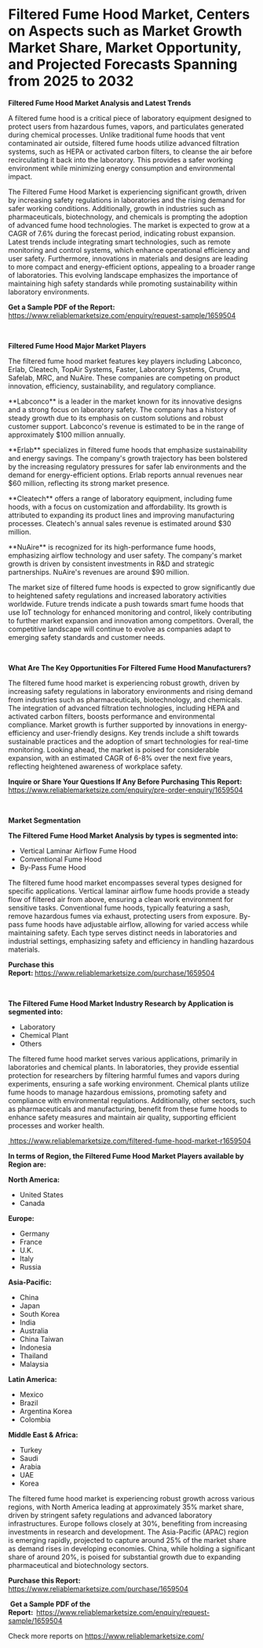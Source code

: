 <p><h1>Filtered Fume Hood Market, Centers on Aspects such as Market Growth Market Share, Market Opportunity, and Projected Forecasts Spanning from 2025 to 2032</h1></p><p><strong>Filtered Fume Hood Market Analysis and Latest Trends</strong></p>
<p><p>A filtered fume hood is a critical piece of laboratory equipment designed to protect users from hazardous fumes, vapors, and particulates generated during chemical processes. Unlike traditional fume hoods that vent contaminated air outside, filtered fume hoods utilize advanced filtration systems, such as HEPA or activated carbon filters, to cleanse the air before recirculating it back into the laboratory. This provides a safer working environment while minimizing energy consumption and environmental impact.</p><p>The Filtered Fume Hood Market is experiencing significant growth, driven by increasing safety regulations in laboratories and the rising demand for safer working conditions. Additionally, growth in industries such as pharmaceuticals, biotechnology, and chemicals is prompting the adoption of advanced fume hood technologies. The market is expected to grow at a CAGR of 7.6% during the forecast period, indicating robust expansion. Latest trends include integrating smart technologies, such as remote monitoring and control systems, which enhance operational efficiency and user safety. Furthermore, innovations in materials and designs are leading to more compact and energy-efficient options, appealing to a broader range of laboratories. This evolving landscape emphasizes the importance of maintaining high safety standards while promoting sustainability within laboratory environments.</p></p>
<p><strong>Get a Sample PDF of the Report:&nbsp;</strong> <a href="https://www.reliablemarketsize.com/enquiry/request-sample/1659504?utm_campaign=1133&utm_medium=2&utm_source=Github&utm_content=ia&utm_term=17022025&utm_id=filtered-fume-hood">https://www.reliablemarketsize.com/enquiry/request-sample/1659504</a></p>
<p>&nbsp;</p>
<p><strong>Filtered Fume Hood Major Market Players</strong></p>
<p><p>The filtered fume hood market features key players including Labconco, Erlab, Cleatech, TopAir Systems, Faster, Laboratory Systems, Cruma, Safelab, MRC, and NuAire. These companies are competing on product innovation, efficiency, sustainability, and regulatory compliance.</p><p>**Labconco** is a leader in the market known for its innovative designs and a strong focus on laboratory safety. The company has a history of steady growth due to its emphasis on custom solutions and robust customer support. Labconco's revenue is estimated to be in the range of approximately $100 million annually.</p><p>**Erlab** specializes in filtered fume hoods that emphasize sustainability and energy savings. The company's growth trajectory has been bolstered by the increasing regulatory pressures for safer lab environments and the demand for energy-efficient options. Erlab reports annual revenues near $60 million, reflecting its strong market presence.</p><p>**Cleatech** offers a range of laboratory equipment, including fume hoods, with a focus on customization and affordability. Its growth is attributed to expanding its product lines and improving manufacturing processes. Cleatech's annual sales revenue is estimated around $30 million.</p><p>**NuAire** is recognized for its high-performance fume hoods, emphasizing airflow technology and user safety. The company's market growth is driven by consistent investments in R&D and strategic partnerships. NuAire's revenues are around $90 million.</p><p>The market size of filtered fume hoods is expected to grow significantly due to heightened safety regulations and increased laboratory activities worldwide. Future trends indicate a push towards smart fume hoods that use IoT technology for enhanced monitoring and control, likely contributing to further market expansion and innovation among competitors. Overall, the competitive landscape will continue to evolve as companies adapt to emerging safety standards and customer needs.</p></p>
<p>&nbsp;</p>
<p><strong>What Are The Key Opportunities For Filtered Fume Hood Manufacturers?</strong></p>
<p><p>The filtered fume hood market is experiencing robust growth, driven by increasing safety regulations in laboratory environments and rising demand from industries such as pharmaceuticals, biotechnology, and chemicals. The integration of advanced filtration technologies, including HEPA and activated carbon filters, boosts performance and environmental compliance. Market growth is further supported by innovations in energy-efficiency and user-friendly designs. Key trends include a shift towards sustainable practices and the adoption of smart technologies for real-time monitoring. Looking ahead, the market is poised for considerable expansion, with an estimated CAGR of 6-8% over the next five years, reflecting heightened awareness of workplace safety.</p></p>
<p><strong>Inquire or Share Your Questions If Any Before Purchasing This Report:</strong> <a href="https://www.reliablemarketsize.com/enquiry/pre-order-enquiry/1659504?utm_campaign=1133&utm_medium=2&utm_source=Github&utm_content=ia&utm_term=17022025&utm_id=filtered-fume-hood">https://www.reliablemarketsize.com/enquiry/pre-order-enquiry/1659504</a></p>
<p>&nbsp;</p>
<p><strong>Market Segmentation</strong></p>
<p><strong>The Filtered Fume Hood Market Analysis by types is segmented into:</strong></p>
<p><ul><li>Vertical Laminar Airflow Fume Hood</li><li>Conventional Fume Hood</li><li>By-Pass Fume Hood</li></ul></p>
<p><p>The filtered fume hood market encompasses several types designed for specific applications. Vertical laminar airflow fume hoods provide a steady flow of filtered air from above, ensuring a clean work environment for sensitive tasks. Conventional fume hoods, typically featuring a sash, remove hazardous fumes via exhaust, protecting users from exposure. By-pass fume hoods have adjustable airflow, allowing for varied access while maintaining safety. Each type serves distinct needs in laboratories and industrial settings, emphasizing safety and efficiency in handling hazardous materials.</p></p>
<p><strong>Purchase this Report:&nbsp;</strong><a href="https://www.reliablemarketsize.com/purchase/1659504?utm_campaign=1133&utm_medium=2&utm_source=Github&utm_content=ia&utm_term=17022025&utm_id=filtered-fume-hood">https://www.reliablemarketsize.com/purchase/1659504</a></p>
<p>&nbsp;</p>
<p><strong>The Filtered Fume Hood Market Industry Research by Application is segmented into:</strong></p>
<p><ul><li>Laboratory</li><li>Chemical Plant</li><li>Others</li></ul></p>
<p><p>The filtered fume hood market serves various applications, primarily in laboratories and chemical plants. In laboratories, they provide essential protection for researchers by filtering harmful fumes and vapors during experiments, ensuring a safe working environment. Chemical plants utilize fume hoods to manage hazardous emissions, promoting safety and compliance with environmental regulations. Additionally, other sectors, such as pharmaceuticals and manufacturing, benefit from these fume hoods to enhance safety measures and maintain air quality, supporting efficient processes and worker health.</p></p>
<p><a href="https://www.reliablemarketsize.com/filtered-fume-hood-market-r1659504?utm_campaign=1133&utm_medium=2&utm_source=Github&utm_content=ia&utm_term=17022025&utm_id=filtered-fume-hood">&nbsp;https://www.reliablemarketsize.com/filtered-fume-hood-market-r1659504</a></p>
<p><strong>In terms of Region, the Filtered Fume Hood Market Players available by Region are:</strong></p>
<p>
    <p> <strong> North America: </strong>
        <ul>
            <li>United States</li>
            <li>Canada</li>
        </ul>
        </p> 
    <p> <strong> Europe: </strong>
        <ul>
            <li>Germany</li>
            <li>France</li>
            <li>U.K.</li>
            <li>Italy</li>
            <li>Russia</li>
        </ul>
        </p> 
    <p> <strong> Asia-Pacific: </strong>
        <ul>
            <li>China</li>
            <li>Japan</li>
            <li>South Korea</li>
            <li>India</li>
            <li>Australia</li>
            <li>China Taiwan</li>
            <li>Indonesia</li>
            <li>Thailand</li>
            <li>Malaysia</li>
        </ul>
        </p> 
    <p> <strong> Latin America: </strong>
        <ul>
            <li>Mexico</li>
            <li>Brazil</li>
            <li>Argentina Korea</li>
            <li>Colombia</li>
        </ul>
        </p> 
    <p> <strong> Middle East & Africa: </strong>
        <ul>
            <li>Turkey</li>
            <li>Saudi</li>
            <li>Arabia</li>
            <li>UAE</li>
            <li>Korea</li>
        </ul>
    </p>
    </p>
<p><p>The filtered fume hood market is experiencing robust growth across various regions, with North America leading at approximately 35% market share, driven by stringent safety regulations and advanced laboratory infrastructures. Europe follows closely at 30%, benefiting from increasing investments in research and development. The Asia-Pacific (APAC) region is emerging rapidly, projected to capture around 25% of the market share as demand rises in developing economies. China, while holding a significant share of around 20%, is poised for substantial growth due to expanding pharmaceutical and biotechnology sectors.</p></p>
<p><strong>Purchase this Report: </strong><a href="https://www.reliablemarketsize.com/purchase/1659504?utm_campaign=1133&utm_medium=2&utm_source=Github&utm_content=ia&utm_term=17022025&utm_id=filtered-fume-hood">https://www.reliablemarketsize.com/purchase/1659504</a></p>
<p>&nbsp;<strong>Get a Sample PDF of the Report:&nbsp;&nbsp;</strong><a href="https://www.reliablemarketsize.com/enquiry/request-sample/1659504?utm_campaign=1133&utm_medium=2&utm_source=Github&utm_content=ia&utm_term=17022025&utm_id=filtered-fume-hood">https://www.reliablemarketsize.com/enquiry/request-sample/1659504</a></p>
<p><strong></strong></p>
<p>Check more reports on <a href="https://www.reliablemarketsize.com/?utm_campaign=1133&utm_medium=2&utm_source=Github&utm_content=ia&utm_term=17022025&utm_id=filtered-fume-hood">https://www.reliablemarketsize.com/</a></p>